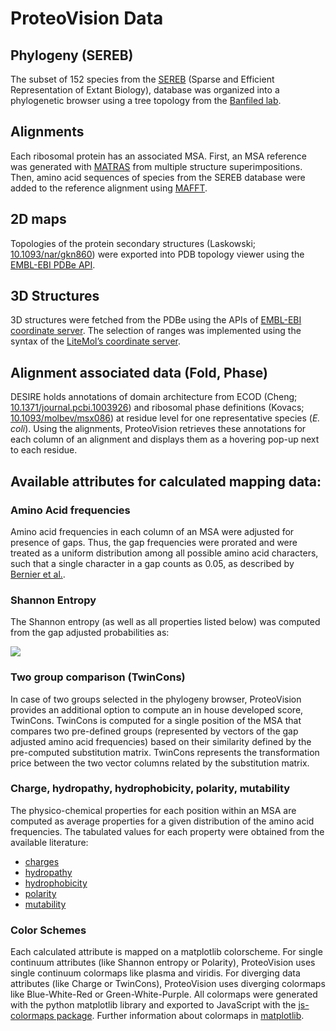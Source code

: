 # ProteoVision Data
## Phylogeny (SEREB)
The subset of 152 species from the [SEREB](https://doi.org/10.1093/molbev/msy101) (Sparse and Efficient Representation of Extant Biology), 
database was organized into a phylogenetic browser using a tree topology from the [Banfiled lab](https://doi.org/10.1038/nmicrobiol.2016.48).

## Alignments 
Each ribosomal protein has an associated MSA. First, an MSA reference was generated with [MATRAS](https://doi.org/10.1093/nar/gkg581) from multiple structure superimpositions. Then, amino acid sequences of species from the SEREB database were added to the reference alignment using [MAFFT](https://doi.org/10.1093/bioinformatics/bts578).

## 2D maps 
Topologies of the protein secondary structures (Laskowski; [10.1093/nar/gkn860](https://dx.doi.org/10.1093%2Fnar%2Fgkn860)) were exported into PDB topology viewer using the [EMBL-EBI PDBe API](https://www.ebi.ac.uk/pdbe/api/doc/).

## 3D Structures 
3D structures were fetched from the PDBe using the APIs of [EMBL-EBI coordinate server](https://www.ebi.ac.uk/pdbe/coordinates/). The selection of ranges was implemented using the syntax of the [LiteMol’s coordinate server](https://coords.litemol.org/).

## Alignment associated data (Fold, Phase)
DESIRE holds annotations of domain architecture from ECOD (Cheng; [10.1371/journal.pcbi.1003926](https://doi.org/10.1371/journal.pcbi.1003926)) and ribosomal phase definitions (Kovacs; [10.1093/molbev/msx086](https://doi.org/10.1093/molbev/msx086)) at residue level for one representative species (*E. coli*). Using the alignments, ProteoVision retrieves these annotations for each column of an alignment and displays them as a hovering pop-up next to each residue.

## Available attributes for calculated mapping data:
### Amino Acid frequencies
Amino acid frequencies in each column of an MSA were adjusted for presence of gaps. Thus, the gap frequencies were prorated and were treated as a uniform distribution among all possible amino acid characters, such that a single character in a gap counts as 0.05, as described by [Bernier et al.](10.1093/molbev/msy101).

### Shannon Entropy
The Shannon entropy (as well as all properties listed below) was computed from the gap adjusted probabilities as:

<img src="https://render.githubusercontent.com/render/math?math=H_{SE}(n) = -\sum_{i=1}^c p_i(n)log_2p_i(n) \approx -\sum_{i=1}^c f_i(n)log_2f_i(n)">

### Two group comparison (TwinCons)
In case of two groups selected in the phylogeny browser, ProteoVision provides an additional option to compute an in house developed score, TwinCons. TwinCons is computed for a single position of the MSA that compares two pre-defined groups (represented by vectors of the gap adjusted amino acid frequencies) based on their similarity defined by the pre-computed substitution matrix. TwinCons represents the transformation price between the two vector columns related by the substitution matrix.

### Charge, hydropathy, hydrophobicity, polarity, mutability
The physico-chemical properties for each position within an MSA are computed as average properties for a given distribution of the amino acid frequencies. The tabulated values for each property were obtained from the available literature:
- [charges](https://doi.org/10.1186/1758-2946-5-39)
- [hydropathy](https://doi.org/10.1016/0022-2836(82)90515-0)
- [hydrophobicity](https://doi.org/10.1093/protein/5.5.373)
- [polarity](https://doi.org/10.1016/0022-5193(68)90069-6)
- [mutability](https://doi.org/10.1093/bioinformatics/8.3.275)

### Color Schemes
Each calculated attribute is mapped on a matplotlib colorscheme. For single continuum attributes (like Shannon entropy or Polarity), ProteoVision uses single continuum colormaps like plasma and viridis. For diverging data attributes (like Charge or TwinCons), ProteoVision uses diverging colormaps like Blue-White-Red or Green-White-Purple. All colormaps were generated with the python matplotlib library and exported to JavaScript with the [js-colormaps package](https://github.com/timothygebhard/js-colormaps). Further information about colormaps in [matplotlib](https://bids.github.io/colormap/).
